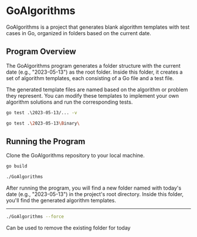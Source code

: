 # GoAlgorithms

GoAlgorithms is a project that generates blank algorithm templates with test cases in Go, organized in folders based on the current date.

## Program Overview

The GoAlgorithms program generates a folder structure with the current date (e.g., "2023-05-13") as the root folder. Inside this folder, it creates a set of algorithm templates, each consisting of a Go file and a test file.

The generated template files are named based on the algorithm or problem they represent. You can modify these templates to implement your own algorithm solutions and run the corresponding tests.

```bash
go test .\2023-05-13/... -v
```

```bash
go test .\2023-05-13\Binary\
```

## Running the Program

Clone the GoAlgorithms repository to your local machine.

```bash
go build
```

```bash
./GoAlgorithms
```

After running the program, you will find a new folder named with today's date (e.g., "2023-05-13") in the project's root directory. Inside this folder, you'll find the generated algorithm templates.

---

```bash
./GoAlgorithms --force
```

Can be used to remove the existing folder for today
